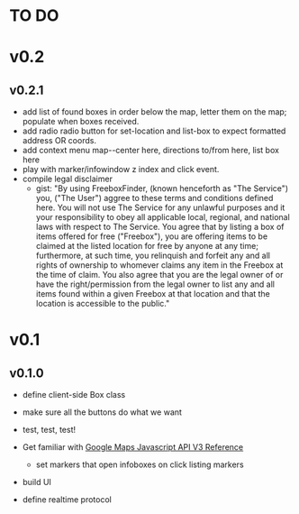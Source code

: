 # TO DO

# v0.2
## v0.2.1
* add list of found boxes in order below the map, letter them on the map; populate when boxes received.
* add radio radio button for set-location and list-box to expect formatted address OR coords.
* add context menu map--center here, directions to/from here, list box here
* play with marker/infowindow z index and click event.
* compile legal disclaimer
	* gist: "By using FreeboxFinder, (known henceforth as "The Service") you, ("The User") aggree to these terms and conditions defined here.  You will not use The Service for any unlawful purposes and it your responsibility to obey all applicable local, regional, and national laws with respect to The Service.  You agree that by listing a box of items offered for free ("Freebox"), you are offering items to be claimed at the listed location for free by anyone at any time; furthermore, at such time, you relinquish and forfeit any and all rights of ownership to whomever claims any item in the Freebox at the time of claim.  You also agree that you are the legal owner of or have the right/permission from the legal owner to list any and all items found within a given Freebox at that location and that the location is accessible to the public."

# v0.1
## v0.1.0
* define client-side Box class
* make sure all the buttons do what we want
* test, test, test!

* Get familiar with [Google Maps Javascript API V3 Reference](https://developers.google.com/maps/)
    - set markers that open infoboxes on click listing markers
* build UI
* define realtime protocol
